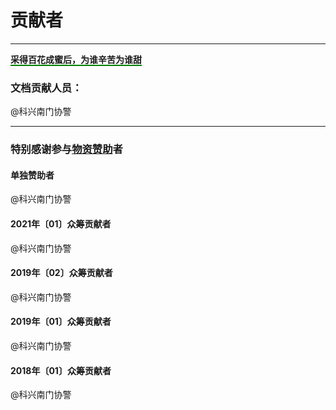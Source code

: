 # 贡献者
---

<span style="border-bottom:2px solid green;">**采得百花成蜜后，为谁辛苦为谁甜**</span>

### 文档贡献人员：

@科兴南门协警

---

### 特别感谢参与[**物资赞助**](materials-sponsor.html)者

#### 单独赞助者
@科兴南门协警


#### 2021年〔01〕众筹贡献者
@科兴南门协警


#### 2019年〔02〕众筹贡献者
@科兴南门协警


#### 2019年〔01〕众筹贡献者
@科兴南门协警


#### 2018年〔01〕众筹贡献者
@科兴南门协警
